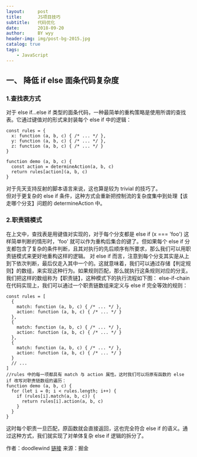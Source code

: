 ```yaml
---
layout:     post   				
title:      JS项目技巧		
subtitle:   代码优化  
date:       2018-09-20 			
author:     BY wyy						
header-img: img/post-bg-2015.jpg 	
catalog: true 					
tags:					
    - JavaScript
---
```


## 一、 降低 if else 面条代码复杂度
### 1.查找表方式 
对于 else if...else if 类型的面条代码，一种最简单的重构策略是使用所谓的查找表。它通过键值对的形式来封装每个 else if 中的逻辑：
```
const rules = {
  x: function (a, b, c) { /* ... */ },
  y: function (a, b, c) { /* ... */ },
  z: function (a, b, c) { /* ... */ }
}

function demo (a, b, c) {
  const action = determineAction(a, b, c)
  return rules[action](a, b, c)
}
```
对于先天支持反射的脚本语言来说，这也算是较为 trivial 的技巧了。  
但对于更复杂的 else if 条件，这种方式会重新把控制流的复杂度集中到处理【该走哪个分支】问题的 determineAction 中。


### 2.职责链模式
在上文中，查找表是用键值对实现的，对于每个分支都是 else if (x === 'foo') 这样简单判断的情形时，'foo' 就可以作为重构后集合的键了。但如果每个 else if 分支都包含了复杂的条件判断，且其对执行的先后顺序有所要求，那么我们可以用职责链模式来更好地重构这样的逻辑。
对 else if 而言，注意到每个分支其实是从上到下依次判断，最后仅走入其中一个的。这就意味着，我们可以通过存储【判定规则】的数组，来实现这种行为。如果规则匹配，那么就执行这条规则对应的分支。我们把这样的数组称为【职责链】，这种模式下的执行流程如下图：
else-if-chain
在代码实现上，我们可以通过一个职责链数组来定义与 else if 完全等效的规则：  
```
const rules = [
  {
    match: function (a, b, c) { /* ... */ },
    action: function (a, b, c) { /* ... */ }
  },
  {
    match: function (a, b, c) { /* ... */ },
    action: function (a, b, c) { /* ... */ }
  },
  {
    match: function (a, b, c) { /* ... */ },
    action: function (a, b, c) { /* ... */ }
  }
  // ...
]
//rules 中的每一项都具有 match 与 action 属性。这时我们可以将原有函数的 else if 改写对职责链数组的遍历：
function demo (a, b, c) {
  for (let i = 0; i < rules.length; i++) {
    if (rules[i].match(a, b, c)) {
      return rules[i].action(a, b, c)
    }
  }
}
```
这时每个职责一旦匹配，原函数就会直接返回，这也完全符合 else if 的语义。通过这种方式，我们就实现了对单体复杂 else if 逻辑的拆分了。


 作者：doodlewind      [链接](https://juejin.im/post/59dc66256fb9a0452a3b4832)        来源：掘金
